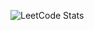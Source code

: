 ![LeetCode Stats](https://leetcode.card.workers.dev/komour?theme=nord&font=baloo&extension=activity)